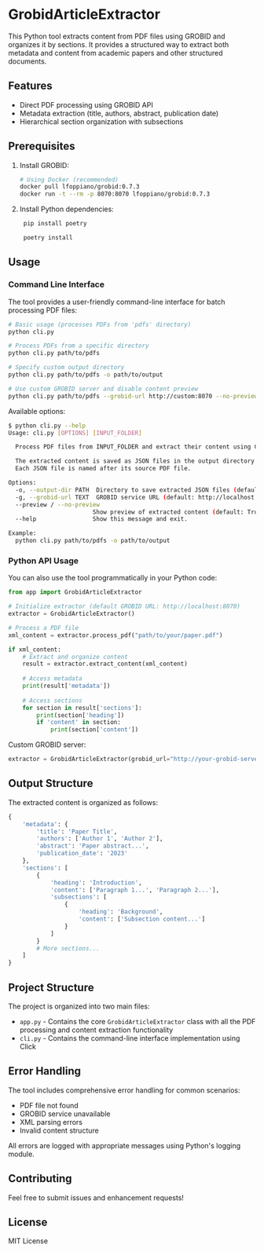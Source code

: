 # GrobidArticleExtractor

This Python tool extracts content from PDF files using GROBID and organizes it by sections. It provides a structured way to extract both metadata and content from academic papers and other structured documents.

## Features

- Direct PDF processing using GROBID API
- Metadata extraction (title, authors, abstract, publication date)
- Hierarchical section organization with subsections 

## Prerequisites

1. Install GROBID:
   ```bash
   # Using Docker (recommended)
   docker pull lfoppiano/grobid:0.7.3
   docker run -t --rm -p 8070:8070 lfoppiano/grobid:0.7.3
   ```

2. Install Python dependencies:
   ```bash
    pip install poetry
   ```
   ```bash
    poetry install
   ```

## Usage

### Command Line Interface

The tool provides a user-friendly command-line interface for batch processing PDF files:

```bash
# Basic usage (processes PDFs from 'pdfs' directory)
python cli.py

# Process PDFs from a specific directory
python cli.py path/to/pdfs

# Specify custom output directory
python cli.py path/to/pdfs -o path/to/output

# Use custom GROBID server and disable content preview
python cli.py path/to/pdfs --grobid-url http://custom:8070 --no-preview
```

Available options:
```bash
$ python cli.py --help
Usage: cli.py [OPTIONS] [INPUT_FOLDER]

  Process PDF files from INPUT_FOLDER and extract their content using GROBID.

  The extracted content is saved as JSON files in the output directory.
  Each JSON file is named after its source PDF file.

Options:
  -o, --output-dir PATH  Directory to save extracted JSON files (default: output)
  -g, --grobid-url TEXT  GROBID service URL (default: http://localhost:8070)
  --preview / --no-preview
                        Show preview of extracted content (default: True)
  --help                Show this message and exit.

Example:
  python cli.py path/to/pdfs -o path/to/output
```

### Python API Usage

You can also use the tool programmatically in your Python code:

```python
from app import GrobidArticleExtractor

# Initialize extractor (default GROBID URL: http://localhost:8070)
extractor = GrobidArticleExtractor()

# Process a PDF file
xml_content = extractor.process_pdf("path/to/your/paper.pdf")

if xml_content:
    # Extract and organize content
    result = extractor.extract_content(xml_content)
    
    # Access metadata
    print(result['metadata'])
    
    # Access sections
    for section in result['sections']:
        print(section['heading'])
        if 'content' in section:
            print(section['content'])
```

Custom GROBID server:
```python
extractor = GrobidArticleExtractor(grobid_url="http://your-grobid-server:8070")
```

## Output Structure

The extracted content is organized as follows:

```python
{
    'metadata': {
        'title': 'Paper Title',
        'authors': ['Author 1', 'Author 2'],
        'abstract': 'Paper abstract...',
        'publication_date': '2023'
    },
    'sections': [
        {
            'heading': 'Introduction',
            'content': ['Paragraph 1...', 'Paragraph 2...'],
            'subsections': [
                {
                    'heading': 'Background',
                    'content': ['Subsection content...']
                }
            ]
        }
        # More sections...
    ]
}
```

## Project Structure

The project is organized into two main files:

- `app.py` - Contains the core `GrobidArticleExtractor` class with all the PDF processing and content extraction functionality
- `cli.py` - Contains the command-line interface implementation using Click

## Error Handling

The tool includes comprehensive error handling for common scenarios:
- PDF file not found
- GROBID service unavailable
- XML parsing errors
- Invalid content structure

All errors are logged with appropriate messages using Python's logging module.

## Contributing

Feel free to submit issues and enhancement requests!

## License

MIT License
